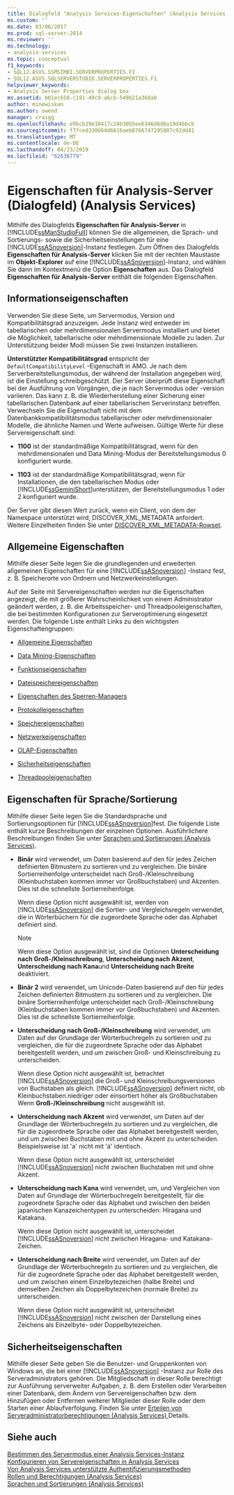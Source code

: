 ```yaml
---
title: Dialogfeld "Analysis Services-Eigenschaften" (Analysis Services) | Microsoft-Dokumentation
ms.custom: ''
ms.date: 03/06/2017
ms.prod: sql-server-2014
ms.reviewer: ''
ms.technology:
- analysis-services
ms.topic: conceptual
f1_keywords:
- SQL12.ASVS.SSMSIMBI.SERVERPROPERTIES.F1
- SQL12.ASVS.SQLSERVERSTUDIO.SERVERPROPERTIES.F1
helpviewer_keywords:
- Analysis Server Properties dialog box
ms.assetid: b01ec658-c191-49c9-a6cb-549b21a368ab
author: minewiskan
ms.author: owend
manager: craigg
ms.openlocfilehash: e9bcb19e10417c24b30b5ee6346d6d6a19d4bbcb
ms.sourcegitcommit: f7fced330b64d6616aeb8766747295807c92dd41
ms.translationtype: MT
ms.contentlocale: de-DE
ms.lasthandoff: 04/23/2019
ms.locfileid: "62636779"
---
```

# <a name="analysis-server-properties-dialog-box-analysis-services"></a>Eigenschaften für Analysis-Server (Dialogfeld) (Analysis Services)
  Mithilfe des Dialogfelds **Eigenschaften für Analysis-Server** in [!INCLUDE[ssManStudioFull](../includes/ssmanstudiofull-md.md)] können Sie die allgemeinen, die Sprach- und Sortierungs- sowie die Sicherheitseinstellungen für eine [!INCLUDE[ssASnoversion](../includes/ssasnoversion-md.md)]-Instanz festlegen. Zum Öffnen des Dialogfelds **Eigenschaften für Analysis-Server** klicken Sie mit der rechten Maustaste im **Objekt-Explorer** auf eine [!INCLUDE[ssASnoversion](../includes/ssasnoversion-md.md)]-Instanz, und wählen Sie dann im Kontextmenü die Option **Eigenschaften** aus. Das Dialogfeld **Eigenschaften für Analysis-Server** enthält die folgenden Eigenschaften.  
  
## <a name="information-properties"></a>Informationseigenschaften  
 Verwenden Sie diese Seite, um Servermodus, Version und Kompatibilitätsgrad anzuzeigen. Jede Instanz wird entweder im tabellarischen oder mehrdimensionalen Servermodus installiert und bietet die Möglichkeit, tabellarische oder mehrdimensionale Modelle zu laden. Zur Unterstützung beider Modi müssen Sie zwei Instanzen installieren.  
  
 **Unterstützter Kompatibilitätsgrad** entspricht der `DefaultCompatibilityLevel` -Eigenschaft in AMO. Je nach dem Serverbereitstellungsmodus, der während der Installation angegeben wird, ist die Einstellung schreibgeschützt. Der Server überprüft diese Eigenschaft bei der Ausführung von Vorgängen, die je nach Servermodus oder -version variieren. Das kann z. B. die Wiederherstellung einer Sicherung einer tabellarischen Datenbank auf einer tabellarischen Serverinstanz betreffen. Verwechseln Sie die Eigenschaft nicht mit dem Datenbankkompatibilitätsmodus tabellarischer oder mehrdimensionaler Modelle, die ähnliche Namen und Werte aufweisen. Gültige Werte für diese Servereigenschaft sind:  
  
-   **1100** ist der standardmäßige Kompatibilitätsgrad, wenn für den mehrdimensionalen und Data Mining-Modus der Bereitstellungsmodus 0 konfiguriert wurde.  
  
-   **1103** ist der standardmäßige Kompatibilitätsgrad, wenn für Installationen, die den tabellarischen Modus oder [!INCLUDE[ssGeminiShort](../includes/ssgeminishort-md.md)]unterstützen, der Bereitstellungsmodus 1 oder 2 konfiguriert wurde.  
  
 Der Server gibt diesen Wert zurück, wenn ein Client, von dem der Namespace unterstützt wird, DISCOVER_XML_METADATA anfordert. Weitere Einzelheiten finden Sie unter [DISCOVER_XML_METADATA-Rowset](https://docs.microsoft.com/bi-reference/schema-rowsets/xml/discover-xml-metadata-rowset).  
  
## <a name="general-properties"></a>Allgemeine Eigenschaften  
 Mithilfe dieser Seite legen Sie die grundlegenden und erweiterten allgemeinen Eigenschaften für eine [!INCLUDE[ssASnoversion](../includes/ssasnoversion-md.md)] -Instanz fest, z. B. Speicherorte von Ordnern und Netzwerkeinstellungen.  
  
 Auf der Seite mit Servereigenschaften werden nur die Eigenschaften angezeigt, die mit größerer Wahrscheinlichkeit von einem Administrator geändert werden, z. B. die Arbeitsspeicher- und Threadpooleigenschaften, die bei bestimmten Konfigurationen zur Serveroptimierung eingesetzt werden. Die folgende Liste enthält Links zu den wichtigsten Eigenschaftengruppen:  
  
-   [Allgemeine Eigenschaften](server-properties/general-properties.md)  
  
-   [Data Mining-Eigenschaften](server-properties/data-mining-properties.md)  
  
-   [Funktionseigenschaften](server-properties/feature-properties.md)  
  
-   [Dateispeichereigenschaften](server-properties/filestore-properties.md)  
  
-   [Eigenschaften des Sperren-Managers](server-properties/lock-manager-properties.md)  
  
-   [Protokolleigenschaften](server-properties/log-properties.md)  
  
-   [Speichereigenschaften](server-properties/memory-properties.md)  
  
-   [Netzwerkeigenschaften](server-properties/network-properties.md)  
  
-   [OLAP-Eigenschaften](server-properties/olap-properties.md)  
  
-   [Sicherheitseigenschaften](server-properties/security-properties.md)  
  
-   [Threadpooleigenschaften](server-properties/thread-pool-properties.md)  
  
## <a name="language-collation-properties"></a>Eigenschaften für Sprache/Sortierung  
 Mithilfe dieser Seite legen Sie die Standardsprache und Sortierungsoptionen für [!INCLUDE[ssASnoversion](../includes/ssasnoversion-md.md)]fest. Die folgende Liste enthält kurze Beschreibungen der einzelnen Optionen. Ausführlichere Beschreibungen finden Sie unter [Sprachen und Sortierungen &#40;Analysis Services&#41;](languages-and-collations-analysis-services.md).  
  
-   **Binär** wird verwendet, um Daten basierend auf den für jedes Zeichen definierten Bitmustern zu sortieren und zu vergleichen. Die binäre Sortierreihenfolge unterscheidet nach Groß-/Kleinschreibung (Kleinbuchstaben kommen immer vor Großbuchstaben) und Akzenten. Dies ist die schnellste Sortierreihenfolge.  
  
     Wenn diese Option nicht ausgewählt ist, werden von [!INCLUDE[ssASnoversion](../includes/ssasnoversion-md.md)] die Sortier- und Vergleichsregeln verwendet, die in Wörterbüchern für die zugeordnete Sprache oder das Alphabet definiert sind.  
  
    > [!NOTE]  
    >  Wenn diese Option ausgewählt ist, sind die Optionen **Unterscheidung nach Groß-/Kleinschreibung**, **Unterscheidung nach Akzent**, **Unterscheidung nach Kana**und **Unterscheidung nach Breite** deaktiviert.  
  
-   **Binär 2** wird verwendet, um Unicode-Daten basierend auf den für jedes Zeichen definierten Bitmustern zu sortieren und zu vergleichen. Die binäre Sortierreihenfolge unterscheidet nach Groß-/Kleinschreibung (Kleinbuchstaben kommen immer vor Großbuchstaben) und Akzenten. Dies ist die schnellste Sortierreihenfolge.  
  
-   **Unterscheidung nach Groß-/Kleinschreibung** wird verwendet, um Daten auf der Grundlage der Wörterbuchregeln zu sortieren und zu vergleichen, die für die zugeordnete Sprache oder das Alphabet bereitgestellt werden, und um zwischen Groß- und Kleinschreibung zu unterscheiden.  
  
     Wenn diese Option nicht ausgewählt ist, betrachtet [!INCLUDE[ssASnoversion](../includes/ssasnoversion-md.md)] die Groß- und Kleinschreibungsversionen von Buchstaben als gleich. [!INCLUDE[ssASnoversion](../includes/ssasnoversion-md.md)] definiert nicht, ob Kleinbuchstaben niedriger oder einsortiert höher als Großbuchstaben Wenn **Groß-/Kleinschreibung** nicht ausgewählt ist.  
  
-   **Unterscheidung nach Akzent** wird verwendet, um Daten auf der Grundlage der Wörterbuchregeln zu sortieren und zu vergleichen, die für die zugeordnete Sprache oder das Alphabet bereitgestellt werden, und um zwischen Buchstaben mit und ohne Akzent zu unterscheiden. Beispielsweise ist 'a' nicht mit 'á' identisch.  
  
     Wenn diese Option nicht ausgewählt ist, unterscheidet [!INCLUDE[ssASnoversion](../includes/ssasnoversion-md.md)] nicht zwischen Buchstaben mit und ohne Akzent.  
  
-   **Unterscheidung nach Kana** wird verwendet, um, und Vergleichen von Daten auf Grundlage der Wörterbuchregeln bereitgestellt, für die zugeordnete Sprache oder das Alphabet und zwischen den beiden japanischen Kanazeichentypen zu unterscheiden: Hiragana und Katakana.  
  
     Wenn diese Option nicht ausgewählt ist, unterscheidet [!INCLUDE[ssASnoversion](../includes/ssasnoversion-md.md)] nicht zwischen Hiragana- und Katakana-Zeichen.  
  
-   **Unterscheidung nach Breite** wird verwendet, um Daten auf der Grundlage der Wörterbuchregeln zu sortieren und zu vergleichen, die für die zugeordnete Sprache oder das Alphabet bereitgestellt werden, und um zwischen einem Einzelbytezeichen (halbe Breite) und demselben Zeichen als Doppelbytezeichen (normale Breite) zu unterscheiden.  
  
     Wenn diese Option nicht ausgewählt ist, unterscheidet [!INCLUDE[ssASnoversion](../includes/ssasnoversion-md.md)] nicht zwischen der Darstellung eines Zeichens als Einzelbyte- oder Doppelbytezeichen.  
  
## <a name="security-properties"></a>Sicherheitseigenschaften  
 Mithilfe dieser Seite geben Sie die Benutzer- und Gruppenkonten von Windows an, die bei einer [!INCLUDE[ssASnoversion](../includes/ssasnoversion-md.md)] -Instanz zur Rolle des Serveradministrators gehören. Die Mitgliedschaft in dieser Rolle berechtigt zur Ausführung serverweiter Aufgaben, z. B. dem Erstellen oder Verarbeiten einer Datenbank, dem Ändern von Servereigenschaften bzw. dem Hinzufügen oder Entfernen weiterer Mitglieder dieser Rolle oder dem Starten einer Ablaufverfolgung. Finden Sie unter [Erteilen von Serveradministratorberechtigungen &#40;Analysis Services&#41; ](instances/grant-server-admin-rights-to-an-analysis-services-instance.md) Details.  
  
## <a name="see-also"></a>Siehe auch  
 [Bestimmen des Servermodus einer Analysis Services-Instanz](instances/determine-the-server-mode-of-an-analysis-services-instance.md)   
 [Konfigurieren von Servereigenschaften in Analysis Services](server-properties/server-properties-in-analysis-services.md)   
 [Von Analysis Services unterstützte Authentifizierungsmethoden](instances/authentication-methodologies-supported-by-analysis-services.md)   
 [Rollen und Berechtigungen &#40;Analysis Services&#41;](multidimensional-models/roles-and-permissions-analysis-services.md)   
 [Sprachen und Sortierungen &#40;Analysis Services&#41;](languages-and-collations-analysis-services.md)  
  
  
